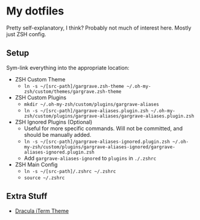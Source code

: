 # My dotfiles

Pretty self-explanatory, I think? Probably not much of interest here. Mostly just ZSH config.

## Setup

Sym-link everything into the appropriate location:

- ZSH Custom Theme
  - `ln -s ~/[src-path]/gargrave.zsh-theme ~/.oh-my-zsh/custom/themes/gargrave.zsh-theme`
- ZSH Custom Plugins
  - `mkdir ~/.oh-my-zsh/custom/plugins/gargrave-aliases`
  - `ln -s ~/[src-path]/gargrave-aliases.plugin.zsh ~/.oh-my-zsh/custom/plugins/gargrave-aliases/gargrave-aliases.plugin.zsh`
- ZSH Ignored Plugins (Optional)
  - Useful for more specific commands. Will not be committed, and should be manually added.
  - `ln -s ~/[src-path]/gargrave-aliases-ignored.plugin.zsh ~/.oh-my-zsh/custom/plugins/gargrave-aliases-ignored/gargrave-aliases-ignored.plugin.zsh`
  - Add `gargrave-aliases-ignored` to `plugins` in `./.zshrc`
- ZSH Main Config
  - `ln -s ~/[src-path]/.zshrc ~/.zshrc`
  - `source ~/.zshrc`

## Extra Stuff

- [Dracula iTerm Theme](https://github.com/dracula/iterm)